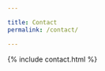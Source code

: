 ```yaml
---

title: Contact
permalink: /contact/

---
```


{% include contact.html %}

<div id="google_map"></div>

